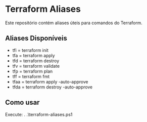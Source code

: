 # Terraform Aliases

Este repositório contém aliases úteis para comandos do Terraform.

## Aliases Disponíveis

- tfi = terraform init
- tfa = terraform apply  
- tfd = terraform destroy
- tfv = terraform validate
- tfp = terraform plan
- tff = terraform fmt
- tfaa = terraform apply -auto-approve
- tfda = terraform destroy -auto-approve

## Como usar

Execute: . .\terraform-aliases.ps1
